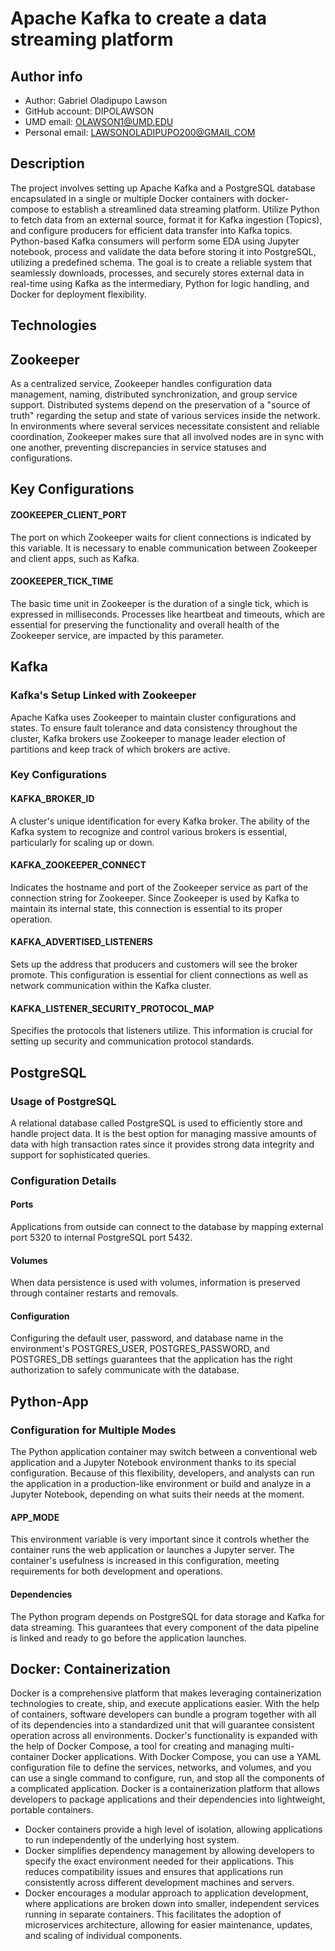 # Apache Kafka to create a data streaming platform

## Author info

- Author: Gabriel Oladipupo Lawson
- GitHub account: DIPOLAWSON
- UMD email: OLAWSON1@UMD.EDU
- Personal email: LAWSONOLADIPUPO200@GMAIL.COM

## Description

The project involves setting up Apache Kafka and a PostgreSQL database encapsulated in a single or multiple Docker containers with docker-compose to establish a streamlined data streaming platform. Utilize Python to fetch data from an external source, format it for Kafka ingestion (Topics), and configure producers for efficient data transfer into Kafka topics. Python-based Kafka consumers will perform some EDA using Jupyter notebook, process and validate the data before storing it into PostgreSQL, utilizing a predefined schema. The goal is to create a reliable system that seamlessly downloads, processes, and securely stores external data in real-time using Kafka as the intermediary, Python for logic handling, and Docker for deployment flexibility.

## Technologies

## Zookeeper
As a centralized service, Zookeeper handles configuration data management, naming, distributed synchronization, and group service support. 
Distributed systems depend on the preservation of a "source of truth" regarding the setup and state of various services inside the network. 
In environments where several services necessitate consistent and reliable coordination, Zookeeper makes sure that all involved nodes are in sync with one another, preventing discrepancies in service statuses and configurations.

## Key Configurations
#### ZOOKEEPER_CLIENT_PORT
The port on which Zookeeper waits for client connections is indicated by this variable. 
It is necessary to enable communication between Zookeeper and client apps, such as Kafka.

#### ZOOKEEPER_TICK_TIME
The basic time unit in Zookeeper is the duration of a single tick, which is expressed in milliseconds. 
Processes like heartbeat and timeouts, which are essential for preserving the functionality and overall health of the Zookeeper service, are impacted by this parameter.

## Kafka
### Kafka's Setup Linked with Zookeeper
Apache Kafka uses Zookeeper to maintain cluster configurations and states. 
To ensure fault tolerance and data consistency throughout the cluster, Kafka brokers use Zookeeper to manage leader election of partitions and keep track of which brokers are active.
### Key Configurations
#### KAFKA_BROKER_ID
A cluster's unique identification for every Kafka broker.
The ability of the Kafka system to recognize and control various brokers is essential, particularly for scaling up or down. 
#### KAFKA_ZOOKEEPER_CONNECT
Indicates the hostname and port of the Zookeeper service as part of the connection string for Zookeeper. 
Since Zookeeper is used by Kafka to maintain its internal state, this connection is essential to its proper operation. 
#### KAFKA_ADVERTISED_LISTENERS
Sets up the address that producers and customers will see the broker promote. 
This configuration is essential for client connections as well as network communication within the Kafka cluster. 
#### KAFKA_LISTENER_SECURITY_PROTOCOL_MAP
Specifies the protocols that listeners utilize. 
This information is crucial for setting up security and communication protocol standards. 

## PostgreSQL
### Usage of PostgreSQL
A relational database called PostgreSQL is used to efficiently store and handle project data. 
It is the best option for managing massive amounts of data with high transaction rates since it provides strong data integrity and support for sophisticated queries. 
### Configuration Details 
#### Ports
Applications from outside can connect to the database by mapping external port 5320 to internal PostgreSQL port 5432. 
#### Volumes
When data persistence is used with volumes, information is preserved through container restarts and removals. 
#### Configuration
Configuring the default user, password, and database name in the environment's POSTGRES_USER, POSTGRES_PASSWORD, and POSTGRES_DB settings guarantees that the application has the right authorization to safely communicate with the database. 



## Python-App
### Configuration for Multiple Modes
The Python application container may switch between a conventional web application and a Jupyter Notebook environment thanks to its special configuration.
Because of this flexibility, developers, and analysts can run the application in a production-like environment or build and analyze in a Jupyter Notebook, depending on what suits their needs at the moment.
#### APP_MODE
This environment variable is very important since it controls whether the container runs the web application or launches a Jupyter server. 
The container's usefulness is increased in this configuration, meeting requirements for both development and operations.
#### Dependencies
The Python program depends on PostgreSQL for data storage and Kafka for data streaming.
This guarantees that every component of the data pipeline is linked and ready to go before the application launches. 

## Docker: Containerization
Docker is a comprehensive platform that makes leveraging containerization technologies to create, ship, and execute applications easier.
With the help of containers, software developers can bundle a program together with all of its dependencies into a standardized unit that will guarantee consistent operation across all environments.
Docker's functionality is expanded with the help of Docker Compose, a tool for creating and managing multi-container Docker applications. With Docker Compose, you can use a YAML configuration file to define the services, networks, and volumes, and you can use a single command to configure, run, and stop all the components of a complicated application.
Docker is a containerization platform that allows developers to package applications and their dependencies into lightweight, portable containers.
-  Docker containers provide a high level of isolation, allowing applications to run independently of the underlying host system.
-  Docker simplifies dependency management by allowing developers to specify the exact environment needed for their applications. This reduces compatibility issues and ensures that applications run consistently across different development machines and servers.
-   Docker encourages a modular approach to application development, where applications are broken down into smaller, independent services running in separate containers. This facilitates the adoption of microservices architecture, allowing for easier maintenance, updates, and scaling of individual components.












